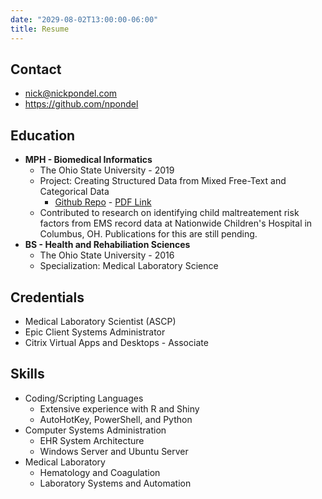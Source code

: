 ```yaml
---
date: "2029-08-02T13:00:00-06:00"
title: Resume
---
```


## Contact
- nick@nickpondel.com  
- https://github.com/npondel

## Education
- **MPH - Biomedical Informatics**
  - The Ohio State University - 2019
  - Project: Creating Structured Data from Mixed Free-Text and Categorical Data
    - [Github Repo](https://github.com/npondel/mph_culmproj) - [PDF Link](https://github.com/npondel/mph_culmproj/blob/master/Nicholas.Pondel.pdf)
  - Contributed to research on identifying child maltreatement risk factors from EMS record data at Nationwide Children's Hospital in Columbus, OH.  Publications for this are still pending. 
- **BS - Health and Rehabiliation Sciences**
  - The Ohio State University - 2016
  - Specialization: Medical Laboratory Science

## Credentials
 - Medical Laboratory Scientist (ASCP)
 - Epic Client Systems Administrator
 - Citrix Virtual Apps and Desktops - Associate

## Skills
- Coding/Scripting Languages
  - Extensive experience with R and Shiny
  - AutoHotKey, PowerShell, and Python
- Computer Systems Administration
  - EHR System Architecture
  - Windows Server and Ubuntu Server
- Medical Laboratory
  - Hematology and Coagulation
  - Laboratory Systems and Automation